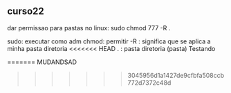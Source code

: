 ## curso22

dar permissao para pastas no linux: sudo chmod 777 -R .

sudo: executar como adm
chmod: permitir
-R : significa que se aplica a minha pasta diretoria
<<<<<<< HEAD
. : pasta diretoria (pasta)
Testando


=======
MUDANDSAD
>>>>>>> 3045956d1a1427de9cfbfa508ccb772d7372c48d
